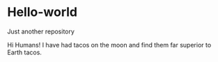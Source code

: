 # Hello-world
Just another repository

Hi Humans!
I have had tacos on the moon and find them far superior to Earth tacos. 
